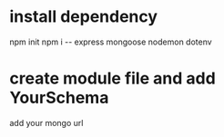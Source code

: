# install dependency
npm init
npm i -- express mongoose nodemon dotenv
# create module file and add YourSchema

add your mongo url 
